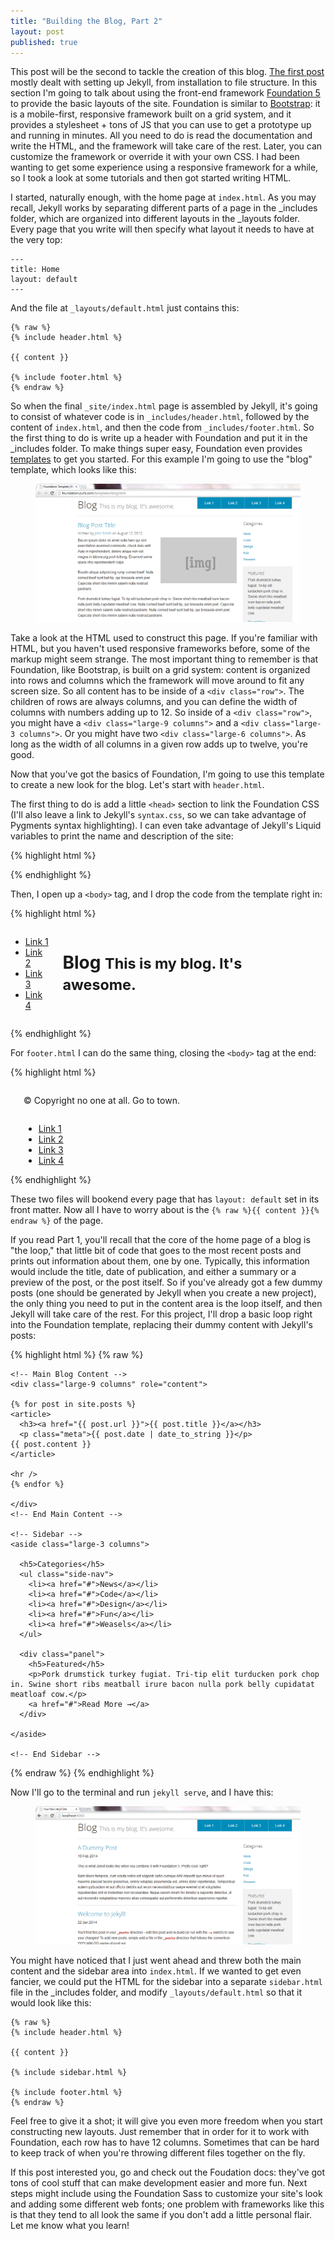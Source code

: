 ```yaml
---
title: "Building the Blog, Part 2"
layout: post
published: true
---
```


This post will be the second to tackle the creation of this blog. [The first post](/2014/01/22/building-the-blog/) mostly dealt with setting up Jekyll, from installation to file structure. In this section I'm going to talk about using the front-end framework [Foundation 5](http://foundation.zurb.com/) to provide the basic layouts of the site. Foundation is similar to [Bootstrap](http://getbootstrap.com/): it is a mobile-first, responsive framework built on a grid system, and it provides a stylesheet + tons of JS that you can use to get a prototype up and running in minutes. All you need to do is read the documentation and write the HTML, and the framework will take care of the rest. Later, you can customize the framework or override it with your own CSS. I had been wanting to get some experience using a responsive framework for a while, so I took a look at some tutorials and then got started writing HTML.

I started, naturally enough, with the home page at `index.html`. As you may recall, Jekyll works by separating different parts of a page in the _includes folder, which are organized into different layouts in the _layouts folder. Every page that you write will then specify what layout it needs to have at the very top:

```
---
title: Home
layout: default
---
```

And the file at `_layouts/default.html` just contains this:

```
{% raw %}
{% include header.html %}

{{ content }}

{% include footer.html %}
{% endraw %}
```

So when the final `_site/index.html` page is assembled by Jekyll, it's going to consist of whatever code is in `_includes/header.html`, followed by the content of `index.html`, and then the code from `_includes/footer.html`. So the first thing to do is write up a header with Foundation and put it in the _includes folder. To make things super easy, Foundation even provides [templates](http://foundation.zurb.com/templates.html) to get you started. For this example I'm going to use the "blog" template, which looks like this:

<figure>
	<img alt="Screenshot of Foundation blog template" src="/img/found_template_screen.png" />
</figure>

 Take a look at the HTML used to construct this page. If you're familiar with HTML, but you haven't used responsive frameworks before, some of the markup might seem strange. The most important thing to remember is that Foundation, like Bootstrap, is built on a grid system: content is organized into rows and columns which the framework will move around to fit any screen size. So all content has to be inside of a `<div class="row">`. The children of rows are always columns, and you can define the width of columns with numbers adding up to 12. So inside of a `<div class="row">`, you might have a `<div class="large-9 columns">` and a `<div class="large-3 columns">`. Or you might have two `<div class="large-6 columns">`. As long as the width of all columns in a given row adds up to twelve, you're good.

 Now that you've got the basics of Foundation, I'm going to use this template to create a new look for the blog. Let's start with `header.html`.

 The first thing to do is add a little `<head>` section to link the Foundation CSS (I'll also leave a link to Jekyll's `syntax.css`, so we can take advantage of Pygments syntax highlighting). I can even take advantage of Jekyll's Liquid variables to print the name and description of the site:

{% highlight html %}
<!doctype html>
<html class="no-js" lang="en">
  <head>
    <meta charset="utf-8" />
    <meta name="viewport" content="width=device-width, initial-scale=1.0" />
    <title>{% raw %}{{ site.name }}{% endraw %}</title>
	<meta name="description" content="{% raw %}{{ site.description }}{% endraw %}"/>
    <link rel="stylesheet" href="/css/vendor/foundation.min.css" />
    <link rel="stylesheet" href="/syntax.css" />
  </head>
{% endhighlight %}

Then, I open up a `<body>` tag, and I drop the code from the template right in:

{% highlight html %}
<body>
   <!-- Nav Bar -->
 
  <div class="row">
    <div class="large-12 columns">
      <div class="nav-bar right">
       <ul class="button-group">
         <li><a href="#" class="button">Link 1</a></li>
         <li><a href="#" class="button">Link 2</a></li>
         <li><a href="#" class="button">Link 3</a></li>
         <li><a href="#" class="button">Link 4</a></li>
        </ul>
      </div>
      <h1>Blog <small>This is my blog. It's awesome.</small></h1>
      <hr />
    </div>
  </div>
 
  <!-- End Nav -->
{% endhighlight %}

For `footer.html` I can do the same thing, closing the `<body>` tag at the end:

{% highlight html %}
  <!-- Footer -->
 
  <footer class="row">
    <div class="large-12 columns">
      <hr />
      <div class="row">
        <div class="large-6 columns">
          <p>© Copyright no one at all. Go to town.</p>
        </div>
        <div class="large-6 columns">
          <ul class="inline-list right">
            <li><a href="#">Link 1</a></li>
            <li><a href="#">Link 2</a></li>
            <li><a href="#">Link 3</a></li>
            <li><a href="#">Link 4</a></li>
          </ul>
        </div>
      </div>
    </div>
  </footer>
</body>
{% endhighlight %}

These two files will bookend every page that has `layout: default` set in its front matter. Now all I have to worry about is the `{% raw %}{{ content }}{% endraw %}` of the page.

If you read Part 1, you'll recall that the core of the home page of a blog is "the loop," that little bit of code that goes to the most recent posts and prints out information about them, one by one. Typically, this information would include the title, date of publication, and either a summary or a preview of the post, or the post itself. So if you've already got a few dummy posts (one should be generated by Jekyll when you create a new project), the only thing you need to put in the content area is the loop itself, and then Jekyll will take care of the rest. For this project, I'll drop a basic loop right into the Foundation template, replacing their dummy content with Jekyll's posts:

{% highlight html %}
{% raw %}
  <!-- Main Page Content and Sidebar -->
  <div class="row">
 
    <!-- Main Blog Content -->
    <div class="large-9 columns" role="content">

 	{% for post in site.posts %}
	<article>
	  <h3><a href="{{ post.url }}">{{ post.title }}</a></h3>	
	  <p class="meta">{{ post.date | date_to_string }}</p>
	{{ post.content }}
	</article>

	<hr />
	{% endfor %}
 
    </div>
    <!-- End Main Content -->
 
    <!-- Sidebar -->
    <aside class="large-3 columns">
 
      <h5>Categories</h5>
      <ul class="side-nav">
        <li><a href="#">News</a></li>
        <li><a href="#">Code</a></li>
        <li><a href="#">Design</a></li>
        <li><a href="#">Fun</a></li>
        <li><a href="#">Weasels</a></li>
      </ul>
 
      <div class="panel">
        <h5>Featured</h5>
        <p>Pork drumstick turkey fugiat. Tri-tip elit turducken pork chop in. Swine short ribs meatball irure bacon nulla pork belly cupidatat meatloaf cow.</p>
        <a href="#">Read More →</a>
      </div>
 
    </aside>
 
    <!-- End Sidebar -->
  </div>
 
  <!-- End Main Content and Sidebar -->
{% endraw %}
{% endhighlight %}

Now I'll go to the terminal and run `jekyll serve`, and I have this:

<figure>
	<img alt="My Jekyll blog with the Foundation template" src="/img/found_jekyll_screen.png" />
</figure>

You might have noticed that I just went ahead and threw both the main content and the sidebar area into `index.html`. If we wanted to get even fancier, we could put the HTML for the sidebar into a separate `sidebar.html` file in the _includes folder, and modify `_layouts/default.html` so that it would look like this:

```
{% raw %}
{% include header.html %}

{{ content }}

{% include sidebar.html %}

{% include footer.html %}
{% endraw %}
```

Feel free to give it a shot; it will give you even more freedom when you start constructing new layouts. Just remember that in order for it to work with Foundation, each row has to have 12 columns. Sometimes that can be hard to keep track of when you're throwing different files together on the fly. 

If this post interested you, go and check out the Foudation docs: they've got tons of cool stuff that can make development easier and more fun. Next steps might include using the Foundation Sass to customize your site's look and adding some different web fonts; one problem with frameworks like this is that they tend to all look the same if you don't add a little personal flair. Let me know what you learn!
